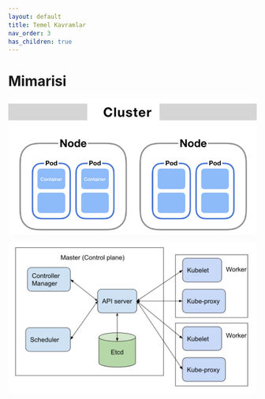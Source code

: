 ```yaml
---
layout: default
title: Temel Kavramlar
nav_order: 3
has_children: true
---
```


# Mimarisi

![Cluster](../../kaynaklar/nodes.png)


![Cluster](../../kaynaklar/cluster.png)



